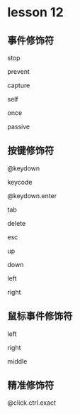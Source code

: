 # lesson 12

## 事件修饰符

stop

prevent

capture

self

once

passive

## 按键修饰符

@keydown

keycode

@keydown.enter

tab

delete

esc

up

down

left

right

## 鼠标事件修饰符

left

right

middle

## 精准修饰符

@click.ctrl.exact

